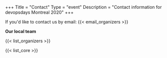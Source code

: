 +++
Title = "Contact"
Type = "event"
Description = "Contact information for devopsdays Montreal 2020"
+++

If you'd like to contact us by email: {{< email_organizers >}}

**Our local team**

{{< list_organizers >}}


{{< list_core >}}
